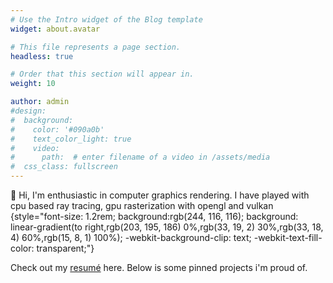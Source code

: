 ```yaml
---
# Use the Intro widget of the Blog template
widget: about.avatar

# This file represents a page section.
headless: true

# Order that this section will appear in.
weight: 10

author: admin
#design:
#  background:
#    color: '#090a0b'
#    text_color_light: true
#    video:
#      path:  # enter filename of a video in /assets/media
#  css_class: fullscreen
---
```


👋 Hi, I'm enthusiastic in computer graphics rendering. I have played with cpu based ray tracing, gpu rasterization with opengl and vulkan
{style="font-size: 1.2rem; background:rgb(244, 116, 116); background: linear-gradient(to right,rgb(203, 195, 186) 0%,rgb(33, 19, 2) 30%,rgb(33, 18, 4) 60%,rgb(15, 8, 1) 100%); -webkit-background-clip: text; -webkit-text-fill-color: transparent;"}

Check out my [resumé](/about/) here. Below is some pinned projects i'm proud of.
